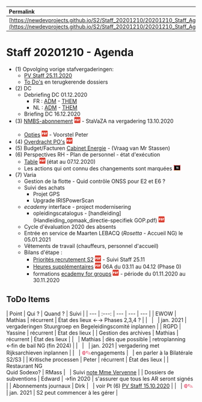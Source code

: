 <link rel="stylesheet" href="https://newdevprojects.github.io/S2/S2.css">
<link rel="stylesheet" href="S2.css">

&nbsp;

&nbsp;

| Permalink |
| :--- |
| [https://newdevprojects.github.io/S2/Staff_20201210/20201210_Staff_Agenda.html](https://newdevprojects.github.io/S2/Staff_20201210/20201210_Staff_Agenda.html) | 

# Staff 20201210 - Agenda

* (1) Opvolging vorige stafvergaderingen:
	* [PV Staff 25.11.2020](https://newdevprojects.github.io/S2/Staff_20201126/20201125_Staff_PV.html)
	* [To Do's](#todo) en terugkerende dossiers
* (2) DC 
	* Debriefing DC 01.12.2020
		* FR : [ADM](https://newdevprojects.github.io/S2/Staff/20201201_Adm_FR.pdf) - [THEM](https://newdevprojects.github.io/S2/Staff/20201201_Them_FR.pdf)
		* NL : [ADM](https://newdevprojects.github.io/S2/Staff/20201201_Adm_NL.pdf) - [THEM](https://newdevprojects.github.io/S2/Staff/20201201_Them_NL.pdf)
	* Briefing DC 16.12.2020
* (3) [NMBS-abonnement](20201207_Treinabonnement.pdf) ![](pdf.png) - StaVaZA na vergadering 13.10.2020<br>&nbsp;
	* [Opties](Voorstel_Peter_treinabo.pdf) ![](pdf.png) - Voorstel Peter
* (4) [Overdracht PO's](20201207_Overdracht_POs.pdf) ![](pdf.png)
* (5) Budget/Facturen [Cabinet Energie](Factures_Cabinet_Energie.md) - (Vraag van Mr Stassen)
* (6) Perspectives RH - Plan de personnel - état d'exécution
	* [Table](TablePlansPersonnel_20201207.pdf) ![](pdf.png) (état au 07.12.2020)
	* Les actions qui ont connu des changements sont marquées ![](table_NEW.png)
* (7) Varia
	* Gestion de la flotte - Quid contrôle ONSS pour E2 et E6 ?
	* Suivi des achats
		* Projet GPS
		* Upgrade IRISPowerScan
	* *ecademy* interface - project modernisering
		* opleidingscatalogus - [handleiding](Handleiding_opmaak_directie-specifiek GOP.pdf) ![](pdf.png)
	* Cycle d'évaluation 2020 des absents
	* Entrée en service de Maarten LEBACQ (*Rosetta* - Accueil NG) le 05.01.2021
	* Vêtements de travail (chauffeurs, personnel d'accueil)
	* Bilans d'étape :
		* [Priorités recrutement S2](Note_000611_Priorites_recrutement_S2.pdf) ![](pdf.png) - Suivi Staff 25.11
		* [Heures supplémentaires](Prestations_06A_20201103_20201204.pdf) ![](pdf.png) 06A du 03.11 au 04.12 (Phase 0)
		* formations [ecademy for groups](ecademy_for_groups_20201101_20201130.pdf) ![](pdf.png)  - période du 01.11.2020 au 30.11.2020

<a name="todo"> </a>

## ToDo Items

| Point | Qui ? | Quand ? | Suivi |
| --- | :---: | --- | --- | --- |
| EWOW | Mathias | récurrent | &Eacute;tat des lieux &#8592;&#8594; Phases 2,3,4 ? |
| &nbsp; | &nbsp; | jan. 2021 | vergaderingen Stuurgroep en Begeleidingscomité inplannen |
| RGPD | Yassine | récurrent | &Eacute;tat des lieux |
| Gestion des archives | Mathias | récurrent | &Eacute;tat des lieux |
| &nbsp; | Mathias | dès que possible | retroplanning &#8592;fin de bail NG (fin 2024) |
| &nbsp; | &nbsp; | jan. 2021 | vergadering met Rijksarchieven inplannen |
| &nbsp; | <font color="crimson" size="3px">&#10179;&#9998;</font>engagements | &nbsp; | en parler à la Bilatérale S2/S3 |
| Kritische processen | Peter | récurrent | &Eacute;tat des lieux |
| Restaurant NG<br>Quid Sodexo? | RMass | &nbsp; | Suivi [note Mme Vervenne](https://newdevprojects.github.io/S2/Staff_20201110/20201106_Keuken_Covid.pdf) |
| Dossiers de subventions | Edward | &#8594;fin 2020 | s'assurer que tous les AR seront signés |
| Abonnements journaux | Dirk | &nbsp; | voir Pt (6) [PV Staff 15.10.2020](https://newdevprojects.github.io/S2/Staff_20201015/20201015_Staff_PV.html#6-varia) |
| &nbsp; | <font color="crimson" size="3px">&#10179;&#9998;</font> | jan. 2021 | S2 peut commencer à les gérer |

